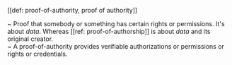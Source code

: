 [[def: proof-of-authority, proof of authority]]

~ Proof that somebody or something has certain rights or permissions. It's about _data_. Whereas [[ref: proof-of-authorship]] is about _data_ and its original creator.  
~ A proof-of-authority provides verifiable authorizations or permissions or rights or credentials.

